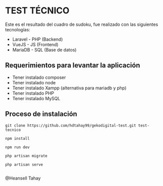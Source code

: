 # TEST TÉCNICO
Este es el resultado del cuadro de sudoku, fue realizado con las siguientes tecnologías:
 * Laravel - PHP (Backend)
 * VueJS   - JS  (Frontend)
 * MariaDB - SQL (Base de datos)

## Requerimientos para levantar la aplicación
* Tener instalado composer
* Tener instalado node
* Tener instalado Xampp (alternativa para mariadb y php)
* Tener instalado PHP
* Tener instalado MySQL


## Proceso de instalación
 ```
 git clone https://github.com/hdtahay99/gekodigital-test.git test-tecnico
 
 npm install
 
 npm run dev
 
 php artisan migrate
 
 php artisan serve
    
 ```

@Heansell Tahay

